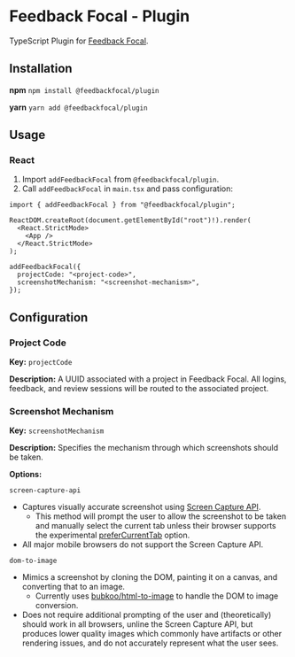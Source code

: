 # Feedback Focal - Plugin

TypeScript Plugin for [Feedback Focal](https://feedbackfocal.com).

## Installation

**npm**
`npm install @feedbackfocal/plugin`

**yarn**
`yarn add @feedbackfocal/plugin`

## Usage

### React

1. Import `addFeedbackFocal` from `@feedbackfocal/plugin`.
2. Call `addFeedbackFocal` in `main.tsx` and pass configuration:

```tsx
import { addFeedbackFocal } from "@feedbackfocal/plugin";

ReactDOM.createRoot(document.getElementById("root")!).render(
  <React.StrictMode>
    <App />
  </React.StrictMode>
);

addFeedbackFocal({
  projectCode: "<project-code>",
  screenshotMechanism: "<screenshot-mechanism>",
});
```

## Configuration

### Project Code

**Key:** `projectCode`

**Description:** A UUID associated with a project in Feedback Focal. All logins, feedback, and review sessions will be routed to the associated project.

### Screenshot Mechanism

**Key:** `screenshotMechanism`

**Description:** Specifies the mechanism through which screenshots should be taken.

**Options:**

`screen-capture-api`

- Captures visually accurate screenshot using [Screen Capture API](https://developer.mozilla.org/en-US/docs/Web/API/Screen_Capture_API).
  - This method will prompt the user to allow the screenshot to be taken and manually select the current tab unless their browser supports the experimental [preferCurrentTab](https://developer.mozilla.org/en-US/docs/Web/API/MediaDevices/getDisplayMedia#prefercurrenttab) option.
- All major mobile browsers do not support the Screen Capture API.

`dom-to-image`

- Mimics a screenshot by cloning the DOM, painting it on a canvas, and converting that to an image.
  - Currently uses [bubkoo/html-to-image](https://github.com/bubkoo/html-to-image) to handle the DOM to image conversion.
- Does not require additional prompting of the user and (theoretically) should work in all browsers, unline the Screen Capture API, but produces lower quality images which commonly have artifacts or other rendering issues, and do not accurately represent what the user sees.

